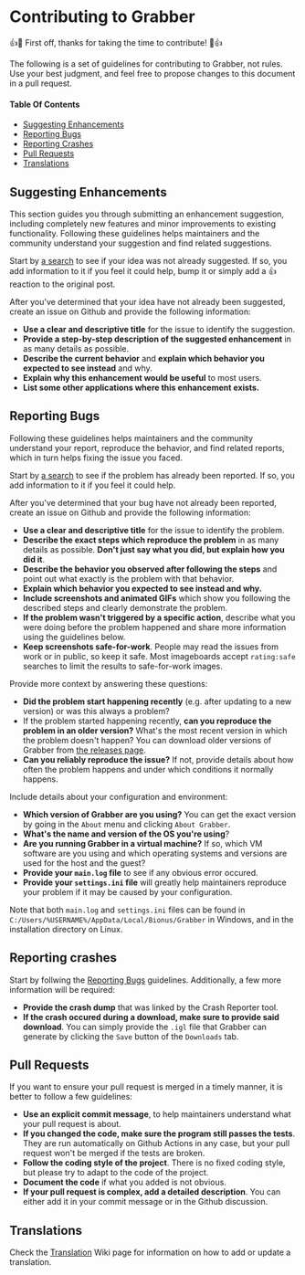 # Contributing to Grabber

:+1::tada: First off, thanks for taking the time to contribute! :tada::+1:

The following is a set of guidelines for contributing to Grabber, not rules. Use your best judgment, and feel free to propose changes to this document in a pull request.

#### Table Of Contents

  * [Suggesting Enhancements](#suggesting-enhancements)
  * [Reporting Bugs](#reporting-bugs)
  * [Reporting Crashes](#reporting-crashes)
  * [Pull Requests](#pull-requests)
  * [Translations](#translations)

## Suggesting Enhancements

This section guides you through submitting an enhancement suggestion, including completely new features and minor improvements to existing functionality. Following these guidelines helps maintainers and the community understand your suggestion and find related suggestions.

Start by [a search](https://github.com/Bionus/imgbrd-grabber/issues?q=is%3Aissue) to see if your idea was not already suggested. If so, you add information to it if you feel it could help, bump it or simply add a :+1: reaction to the original post.

After you've determined that your idea have not already been suggested, create an issue on Github and provide the following information:

* **Use a clear and descriptive title** for the issue to identify the suggestion.
* **Provide a step-by-step description of the suggested enhancement** in as many details as possible.
* **Describe the current behavior** and **explain which behavior you expected to see instead** and why.
* **Explain why this enhancement would be useful** to most users.
* **List some other applications where this enhancement exists.**

## Reporting Bugs

Following these guidelines helps maintainers and the community understand your report, reproduce the behavior, and find related reports, which in turn helps fixing the issue you faced.

Start by [a search](https://github.com/Bionus/imgbrd-grabber/issues?q=is%3Aissue) to see if the problem has already been reported. If so, you add information to it if you feel it could help.

After you've determined that your bug have not already been reported, create an issue on Github and provide the following information:

* **Use a clear and descriptive title** for the issue to identify the problem.
* **Describe the exact steps which reproduce the problem** in as many details as possible. **Don't just say what you did, but explain how you did it**.
* **Describe the behavior you observed after following the steps** and point out what exactly is the problem with that behavior.
* **Explain which behavior you expected to see instead and why.**
* **Include screenshots and animated GIFs** which show you following the described steps and clearly demonstrate the problem.
* **If the problem wasn't triggered by a specific action**, describe what you were doing before the problem happened and share more information using the guidelines below.
* **Keep screenshots safe-for-work**. People may read the issues from work or in public, so keep it safe. Most imageboards accept `rating:safe` searches to limit the results to safe-for-work images.

Provide more context by answering these questions:

* **Did the problem start happening recently** (e.g. after updating to a new version) or was this always a problem?
* If the problem started happening recently, **can you reproduce the problem in an older version?** What's the most recent version in which the problem doesn't happen? You can download older versions of Grabber from [the releases page](https://github.com/Bionus/Grabber/releases).
* **Can you reliably reproduce the issue?** If not, provide details about how often the problem happens and under which conditions it normally happens.

Include details about your configuration and environment:

* **Which version of Grabber are you using?** You can get the exact version by going in the `About` menu and clicking `About Grabber`.
* **What's the name and version of the OS you're using**?
* **Are you running Grabber in a virtual machine?** If so, which VM software are you using and which operating systems and versions are used for the host and the guest?
* **Provide your `main.log` file** to see if any obvious error occured.
* **Provide your `settings.ini` file** will greatly help maintainers reproduce your problem if it may be caused by your configuration.

Note that both `main.log` and `settings.ini` files can be found in `C:/Users/%USERNAME%/AppData/Local/Bionus/Grabber` in Windows, and in the installation directory on Linux.

## Reporting crashes

Start by follwing the [Reporting Bugs](#reporting-bugs) guidelines. Additionally, a few more information will be required:

* **Provide the crash dump** that was linked by the Crash Reporter tool.
* **If the crash occured during a download, make sure to provide said download**. You can simply provide the `.igl` file that Grabber can generate by clicking the `Save` button of the `Downloads` tab.

## Pull Requests

If you want to ensure your pull request is merged in a timely manner, it is better to follow a few guidelines:

* **Use an explicit commit message**, to help maintainers understand what your pull request is about.
* **If you changed the code, make sure the program still passes the tests**. They are run automatically on Github Actions in any case, but your pull request won't be merged if the tests are broken.
* **Follow the coding style of the project**. There is no fixed coding style, but please try to adapt to the code of the project.
* **Document the code** if what you added is not obvious.
* **If your pull request is complex, add a detailed description**. You can either add it in your commit message or in the Github discussion.

## Translations

Check the [Translation](https://github.com/Bionus/imgbrd-grabber/wiki/Translation) Wiki page for information on how to add or update a translation.